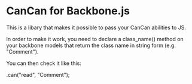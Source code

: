 CanCan for Backbone.js
======================

This is a libary that makes it possible to pass your CanCan abilities to JS.

In order to make it work, you need to declare a class_name() method on your backbone models that return the class name in string form (e.g. "Comment").

You can then check it like this:

.can("read", "Comment");